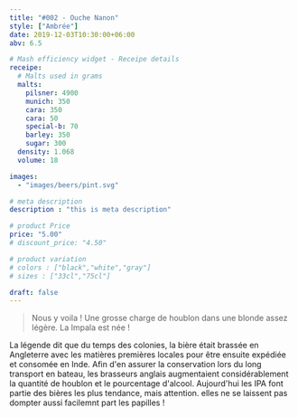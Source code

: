 ```yaml
---
title: "#002 - Ouche Nanon"
style: ["Ambrée"]
date: 2019-12-03T10:30:00+06:00
abv: 6.5

# Mash efficiency widget - Receipe details
receipe:
  # Malts used in grams
  malts:
    pilsner: 4900
    munich: 350
    cara: 350
    cara: 50
    special-b: 70
    barley: 350
    sugar: 300
  density: 1.068
  volume: 18

images:
  - "images/beers/pint.svg"

# meta description
description : "this is meta description"

# product Price
price: "5.00"
# discount_price: "4.50"

# product variation
# colors : ["black","white","gray"]
# sizes : ["33cl","75cl"]

draft: false
---
```


> Nous y voila ! Une grosse charge de houblon dans une blonde assez légère. La Impala est née !

La légende dit que du temps des colonies, la bière était brassée en Angleterre avec les matières premières locales pour être ensuite expédiée et consomée en Inde. Afin d'en assurer la conservation lors du long transport en bateau, les brasseurs anglais augmentaient considérablement la quantité de houblon et le pourcentage d'alcool. Aujourd'hui les IPA font partie des bières les plus tendance, mais attention. elles ne se laissent pas dompter aussi facilemnt part les papilles !